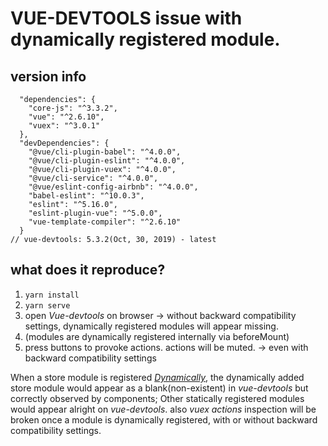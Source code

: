 # VUE-DEVTOOLS issue with dynamically registered module.

## version info
```
  "dependencies": {
    "core-js": "^3.3.2",
    "vue": "^2.6.10",
    "vuex": "^3.0.1"
  },
  "devDependencies": {
    "@vue/cli-plugin-babel": "^4.0.0",
    "@vue/cli-plugin-eslint": "^4.0.0",
    "@vue/cli-plugin-vuex": "^4.0.0",
    "@vue/cli-service": "^4.0.0",
    "@vue/eslint-config-airbnb": "^4.0.0",
    "babel-eslint": "^10.0.3",
    "eslint": "^5.16.0",
    "eslint-plugin-vue": "^5.0.0",
    "vue-template-compiler": "^2.6.10"
  }
// vue-devtools: 5.3.2(Oct, 30, 2019) - latest
```

## what does it reproduce?

1. `yarn install`
2. `yarn serve`
3. open *Vue-devtools* on browser &rarr; without backward compatibility settings, dynamically registered modules will appear missing.
4. (modules are dynamically registered internally via beforeMount)
5. press buttons to provoke actions. actions will be muted. &rarr; even with backward compatibility settings

When a store module is registered [*Dynamically*](https://vuex.vuejs.org/guide/modules.html#dynamic-module-registration), the dynamically added store module would appear as a blank(non-existent) in *vue-devtools* but correctly observed by components; Other statically registered modules would appear alright on *vue-devtools*. also *vuex actions* inspection will be broken once a module is dynamically registered, with or without backward compatibility settings.